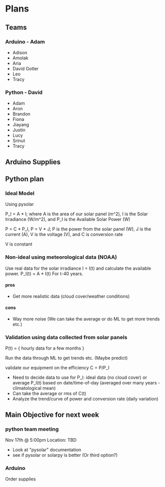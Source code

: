 # Plans

## Teams

### Arduino - Adam
* Adison
* Amolak
* Aria
* David Gotler
* Leo 
* Tracy

### Python - David
* Adam
* Aron 
* Brandon
* Fiona
* Jiayang
* Justin
* Lucy
* Srinut
* Tracy

## Arduino Supplies

## Python plan

### Ideal Model
Using pysolar

P_I = A * I; where A is the area of our solar panel (m^2), I is the Solar Irradiance (W/m^2), and P_I is the Available Solar Power (W)

P = C * P_I, P = V * J; P is the power from the solar panel (W), J is the current (A), V is the voltage (V), and C is conversion rate

V is constant

### Non-ideal using meteorological data (NOAA)
Use real data for the solar irradiance I = I(t) and calculate the available power.
P_I(t) = A * I(t) For t-40 years.

#### pros
* Get more realistic data (cloud cover/weather conditions)

#### cons
* Way more noise (We can take the average or do ML to get more trends etc.)

### Validation using data collected from solar panels
P(t) = { hourly data for a few months }

Run the data through ML to get trends etc. (Maybe predict)

validate our equipment on the efficiency C = P/P_I
* Need to decide data to use for P_I: ideal data (no cloud cover) or average P_I(t) based on date/time-of-day (averaged over many years - climatological mean)
* Can take the average or rms of C(t)
* Analyze the trend/curve of power and conversion rate (daily variation)

## Main Objective for next week
### python team meeting
Nov 17th @ 5:00pm
Location: TBD
* Look at "pysolar" documentation
* see if pysolar or solarpy is better (Or third option?)

### Arduino
Order supplies 

